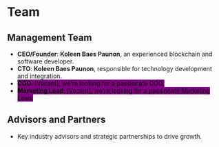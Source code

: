 # Team

## **Management Team**

* **CEO/Founder**: **Koleen Baes Paunon**, an experienced blockchain and software developer.
* **CTO**: **Koleen Baes Paunon**, responsible for technology development and integration.
* <mark style="background-color:purple;">**COO**</mark><mark style="background-color:purple;">: \[Vacant], we're looking for a passionate COO.</mark>
* <mark style="background-color:purple;">**Marketing Lead**</mark><mark style="background-color:purple;">: \[Vacant], we're looking for a passionate Marketing Lead.</mark>

## **Advisors and Partners**

* Key industry advisors and strategic partnerships to drive growth.
